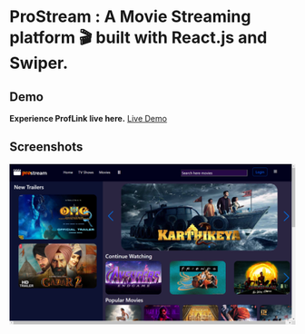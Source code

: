 # ProStream : A Movie Streaming platform 🎬 built with React.js and Swiper.
## Demo
**Experience ProfLink live here.**
[Live Demo](https://utkarshsinha121.github.io/ProStream/)
## Screenshots
![alt text](Screenshots/prostream.png)

